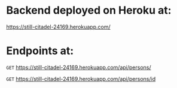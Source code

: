 # Backend deployed on Heroku at:
https://still-citadel-24169.herokuapp.com/

# Endpoints at:
`GET`
https://still-citadel-24169.herokuapp.com/api/persons/

`GET`
https://still-citadel-24169.herokuapp.com/api/persons/id
